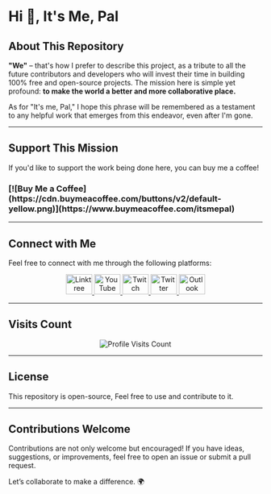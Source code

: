# Hi 👋, It's Me, Pal

## About This Repository

**"We"** – that's how I prefer to describe this project, as a tribute to all the future contributors and developers who will invest their time in building 100% free and open-source projects. The mission here is simple yet profound: **to make the world a better and more collaborative place.**

As for "It's me, Pal," I hope this phrase will be remembered as a testament to any helpful work that emerges from this endeavor, even after I'm gone.

---

## Support This Mission

If you'd like to support the work being done here, you can buy me a coffee!  
<h3>[![Buy Me a Coffee](https://cdn.buymeacoffee.com/buttons/v2/default-yellow.png)](https://www.buymeacoffee.com/itsmepal)</h3>

---

## Connect with Me

Feel free to connect with me through the following platforms:

<div align="center">
  <a href="https://linktr.ee/itsmepal" target="_blank">
    <img src="https://raw.githubusercontent.com/maurodesouza/profile-readme-generator/master/src/assets/icons/social/linktree/default.svg" width="52" height="40" alt="Linktree" />
  </a>
  <a href="https://www.youtube.com/@ItsMe_Pal" target="_blank">
    <img src="https://raw.githubusercontent.com/maurodesouza/profile-readme-generator/master/src/assets/icons/social/youtube/default.svg" width="52" height="40" alt="YouTube" />
  </a>
  <a href="https://www.twitch.tv/" target="_blank">
    <img src="https://raw.githubusercontent.com/maurodesouza/profile-readme-generator/master/src/assets/icons/social/twitch/default.svg" width="52" height="40" alt="Twitch" />
  </a>
  <a href="https://twitter.com/" target="_blank">
    <img src="https://raw.githubusercontent.com/maurodesouza/profile-readme-generator/master/src/assets/icons/social/twitter/default.svg" width="52" height="40" alt="Twitter" />
  </a>
  <a href="mailto:itsmepaal@outlook.com" target="_blank">
    <img src="https://raw.githubusercontent.com/maurodesouza/profile-readme-generator/master/src/assets/icons/social/microsoft-outlook/default.svg" width="52" height="40" alt="Outlook" />
  </a>
</div>

---

## Visits Count

<div align="center">
  <img src="https://profile-counter.glitch.me/ItsMe-Pal/count.svg?" alt="Profile Visits Count" />
</div>

---

## License

This repository is open-source, Feel free to use and contribute to it.

---

## Contributions Welcome

Contributions are not only welcome but encouraged! If you have ideas, suggestions, or improvements, feel free to open an issue or submit a pull request.

Let’s collaborate to make a difference. 🌍
